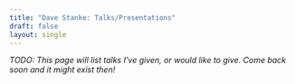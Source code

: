 ```yaml
---
title: "Dave Stanke: Talks/Presentations"
draft: false
layout: single
---
```


_TODO: This page will list talks I've given, or would like to give. Come back soon and it might exist then!_
